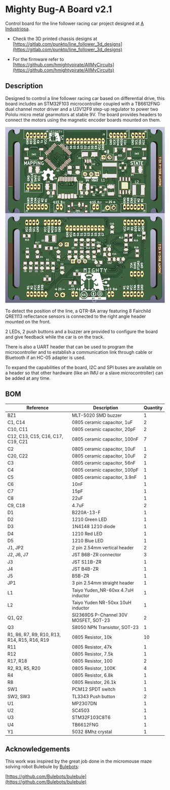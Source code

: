 # Mighty Bug-A Board v2.1

Control board for the line follower racing car project designed at [A Industriosa](https://intranet.aindustriosa.org/).

* Check the 3D printed chassis designs at [https://gitlab.com/punkto/line_follower_3d_designs](https://gitlab.com/punkto/line_follower_3d_designs)

* For the firmware refer to [https://github.com/hmightypirate/AllMyCircuits](https://github.com/hmightypirate/AllMyCircuits)

## Description

Designed to control a line follower racing car based on differential drive, this board includes an STM32F103 microcontroller coupled with a TB6612FNG dual channel motor driver and a U3V12F9 step-up regulator to power two Pololu micro metal gearmotors at stable 9V. The board provides headers to connect the motors using the magnetic encoder boards mounted on them.

<img src="img/buga_board_v2.1.png" width="550px">

To detect the position of the line, a QTR-8A array featuring 8 Fairchild QRE1113 reflectance sensors is connected to the right angle header mounted on the front.

2 LEDs, 2 push buttons and a buzzer are provided to configure the board and give feedback while the car is on the track.

There is also a UART header that can be used to program the microcontroller and to establish a communication link through cable or Bluetooth if an HC-05 adapter is used.

To expand the capabilities of the board, I2C and SPI buses are available on a header so that other hardware (like an IMU or a slave microcontroller) can be added at any time.

## BOM

Reference | Description | Quantity
------------ | ------------- | ------------- |
BZ1 | MLT-5020 SMD buzzer | 1
C1, C14 | 0805 ceramic capacitor, 1uF | 2
C10, C11 | 0805 ceramic capacitor, 20pF | 2
C12, C13, C15, C16, C17, C19, C21 | 0805 ceramic capacitor, 100nF | 7
C2 | 0805 ceramic capacitor, 10uF | 1
C20, C22 | 0805 ceramic capacitor, 10uF | 2
C3 | 0805 ceramic capacitor, 56nF | 1
C4 | 0805 ceramic capacitor, 100pF | 1
C5 | 0805 ceramic capacitor, 3.9nF | 1
C6 | 10nF | 1
C7 | 15pF | 1
C8 | 22uF | 1
C9, C18 | 4.7uF | 2
D1 | B220A-13-F | 1
D2 | 1210 Green LED | 1
D3 | 1N4148 1210 diode | 1
D4 | 1210 Red LED | 1
D5 | 1210 Blue LED | 1
J1, JP2 | 2 pin 2.54mm vertical header | 2
J2, J6, J7 | JST B6B-ZR connector | 3
J3 | JST S11B-ZR | 1
J4 | JST B4B-ZR | 1
J5 | B5B-ZR | 1
JP1 | 3 pin 2.54mm straight header | 1
L1 | Taiyo Yuden_NR-60xx 4.7uH inductor | 1
L2 | Taiyo Yuden NR-50xx 10uH inductor | 1
Q1, Q2 | SI2369DS P-Channel 30V MOSFET, SOT-23 | 2
Q3 | S8050 NPN Transistor, SOT-23 | 1
R1, R6, R7, R9, R10, R13, R14, R15, R16, R19 | 0805 Resistor, 10k | 10
R11 | 0805 Resistor, 47k | 1
R12 | 0805 Resistor, 7.5k | 1
R17, R18 | 0805 Resistor, 100 | 2
R2, R3, R5, R20 | 0805 Resistor, 100K | 4
R4 | 0805 Resistor, 6.8k | 1
R8 | 0805 Resistor, 26.1k | 1
SW1 | PCM12 SPDT switch | 1
SW2, SW3 | TL3343 Push button | 2
U1 | MP2307DN | 1
U2 | SC4503 | 1
U3 | STM32F103C8T6 | 1
U4 | TB6612FNG | 1
Y1 | 5032 8Mhz crystal | 1

## Acknowledgements

This work was inspired by the great job done in the micromouse maze solving robot Bulebule by [Bulebots](https://github.com/Bulebots):

[https://github.com/Bulebots/bulebule](https://github.com/Bulebots/bulebule)

